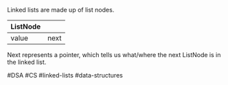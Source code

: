 Linked lists are made up of list nodes.

| ListNode |     |
| -------- | --- |
| value    | next    |

Next represents a pointer, which tells us what/where the next ListNode is in the linked list.

#DSA #CS #linked-lists #data-structures 
